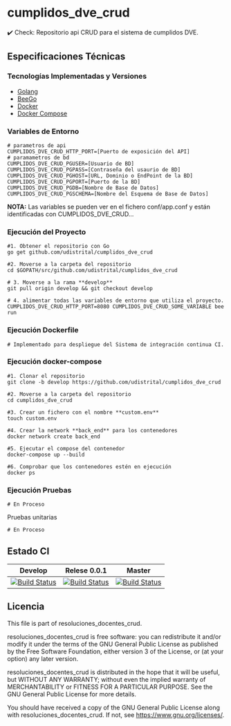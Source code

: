 # cumplidos_dve_crud
:heavy_check_mark: Check: Repositorio api CRUD para el sistema de cumplidos DVE.


## Especificaciones Técnicas

### Tecnologías Implementadas y Versiones
* [Golang](https://github.com/udistrital/introduccion_oas/blob/master/instalacion_de_herramientas/golang.md)
* [BeeGo](https://github.com/udistrital/introduccion_oas/blob/master/instalacion_de_herramientas/beego.md)
* [Docker](https://docs.docker.com/engine/install/ubuntu/)
* [Docker Compose](https://docs.docker.com/compose/)


### Variables de Entorno
```shell
# parametros de api
CUMPLIDOS_DVE_CRUD_HTTP_PORT=[Puerto de exposición del API]
# paramametros de bd
CUMPLIDOS_DVE_CRUD_PGUSER=[Usuario de BD]
CUMPLIDOS_DVE_CRUD_PGPASS=[Contraseña del usaurio de BD]
CUMPLIDOS_DVE_CRUD_PGHOST=[URL, Dominio o EndPoint de la BD]
CUMPLIDOS_DVE_CRUD_PGPORT=[Puerto de la BD]
CUMPLIDOS_DVE_CRUD_PGDB=[Nombre de Base de Datos]
CUMPLIDOS_DVE_CRUD_PGSCHEMA=[Nombre del Esquema de Base de Datos]
```
**NOTA:** Las variables se pueden ver en el fichero conf/app.conf y están identificadas con CUMPLIDOS_DVE_CRUD...


### Ejecución del Proyecto
```shell
#1. Obtener el repositorio con Go
go get github.com/udistrital/cumplidos_dve_crud

#2. Moverse a la carpeta del repositorio
cd $GOPATH/src/github.com/udistrital/cumplidos_dve_crud

# 3. Moverse a la rama **develop**
git pull origin develop && git checkout develop

# 4. alimentar todas las variables de entorno que utiliza el proyecto.
CUMPLIDOS_DVE_CRUD_HTTP_PORT=8080 CUMPLIDOS_DVE_CRUD_SOME_VARIABLE bee run
```

### Ejecución Dockerfile
```shell
# Implementado para despliegue del Sistema de integración continua CI.
```

### Ejecución docker-compose
```shell
#1. Clonar el repositorio
git clone -b develop https://github.com/udistrital/cumplidos_dve_crud

#2. Moverse a la carpeta del repositorio
cd cumplidos_dve_crud

#3. Crear un fichero con el nombre **custom.env**
touch custom.env

#4. Crear la network **back_end** para los contenedores
docker network create back_end

#5. Ejecutar el compose del contenedor
docker-compose up --build

#6. Comprobar que los contenedores estén en ejecución
docker ps
```

### Ejecución Pruebas
```shell
# En Proceso
```

Pruebas unitarias
```shell
# En Proceso
```
## Estado CI


| Develop | Relese 0.0.1 | Master |
| -- | -- | -- |
| [![Build Status](https://hubci.portaloas.udistrital.edu.co/api/badges/udistrital/cumplidos_dve_crud/status.svg?ref=refs/heads/develop)](https://hubci.portaloas.udistrital.edu.co/udistrital/cumplidos_dve_crud) | [![Build Status](https://hubci.portaloas.udistrital.edu.co/api/badges/udistrital/cumplidos_dve_crud/status.svg?ref=refs/heads/release/0.0.1)](https://hubci.portaloas.udistrital.edu.co/udistrital/cumplidos_dve_crud) | [![Build Status](https://hubci.portaloas.udistrital.edu.co/api/badges/udistrital/cumplidos_dve_crud/status.svg?ref=refs/heads/master)](https://hubci.portaloas.udistrital.edu.co/udistrital/cumplidos_dve_crud) |


## Licencia

This file is part of resoluciones_docentes_crud.

resoluciones_docentes_crud is free software: you can redistribute it and/or modify it under the terms of the GNU General Public License as published by the Free Software Foundation, either version 3 of the License, or (at your option) any later version.

resoluciones_docentes_crud is distributed in the hope that it will be useful, but WITHOUT ANY WARRANTY; without even the implied warranty of MERCHANTABILITY or FITNESS FOR A PARTICULAR PURPOSE. See the GNU General Public License for more details.

You should have received a copy of the GNU General Public License along with resoluciones_docentes_crud. If not, see https://www.gnu.org/licenses/.
